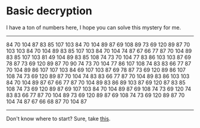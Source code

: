 # Basic decryption

I have a ton of numbers here, I hope you can solve this mystery for me.

___
84 70 104 87 83 85 107 103 84 70 104 89 87 69 108 89 73 69 120 89 87 70 103 103 84 70 104 89 83 85 107 103 84 70 104 74 87 67 66 77 87 70 104 89 83 85 107 103 81 49 104 89 83 85 108 74 73 70 104 77 83 86 103 103 87 69 78 87 73 69 120 89 87 70 90 74 73 70 104 77 86 107 108 74 83 83 66 77 87 70 104 89 86 107 107 103 84 69 107 103 87 69 78 87 73 69 120 89 86 107 108 74 73 69 120 89 87 70 104 74 83 83 66 77 87 70 104 89 83 86 103 103 84 70 104 89 87 67 66 77 87 70 104 89 83 86 89 103 87 69 120 87 83 85 108 74 73 69 120 89 87 69 107 103 84 70 104 89 87 69 108 74 73 69 120 74 83 83 66 77 87 70 104 89 73 69 120 89 87 69 108 74 73 69 120 89 87 70 104 74 87 67 66 68 87 70 104 87
___

Don't know where to start? Sure, take [this](https://gchq.github.io/CyberChef/).
